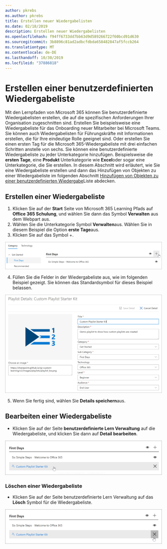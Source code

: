 ```yaml
---
author: pkrebs
ms.author: pkrebs
title: Erstellen neuer Wiedergabelisten
ms.date: 02/18/2019
description: Erstellen neuer Wiedergabelisten
ms.openlocfilehash: f94ff6733dd7bb63d9d589266722f60bcd91d630
ms.sourcegitcommit: 3b8896c81ad2adbcfdbda658482847af5fccb264
ms.translationtype: MT
ms.contentlocale: de-DE
ms.lasthandoff: 10/30/2019
ms.locfileid: "37886818"
---
```

# <a name="create-a-custom-playlist"></a>Erstellen einer benutzerdefinierten Wiedergabeliste

Mit den Lernpfaden von Microsoft 365 können Sie benutzerdefinierte Wiedergabelisten erstellen, die auf die spezifischen Anforderungen Ihrer Organisation zugeschnitten sind. Erstellen Sie beispielsweise eine Wiedergabeliste für das Onboarding neuer Mitarbeiter bei Microsoft Teams. Sie können auch Wiedergabelisten für Führungskräfte mit Informationen erstellen, die für Ihre eindeutige Rolle geeignet sind. Oder erstellen Sie einen ersten Tag für die Microsoft 365-Wiedergabeliste mit drei einfachen Schritten anstelle von sechs. Sie können eine benutzerdefinierte Wiedergabeliste zu jeder Unterkategorie hinzufügen. Beispielsweise die **ersten Tage**, eine **Produkt** Unterkategorie wie **Excel**oder sogar eine Unterkategorie, die Sie erstellen. In diesem Abschnitt wird erläutert, wie Sie eine Wiedergabeliste erstellen und dann das Hinzufügen von Objekten zu einer Wiedergabeliste im folgenden Abschnitt [Hinzufügen von Objekten zu einer benutzerdefinierten Wiedergabe](custom_addassets.md)Liste abdecken.

## <a name="create-a-playlist"></a>Erstellen einer Wiedergabeliste 

1. Klicken Sie auf der **Start** Seite von Microsoft 365 Learning Pfads auf **Office 365 Schulung**, und wählen Sie dann das Symbol **Verwalten** aus dem Webpart aus. 
2. Wählen Sie die Unterkategorie Symbol **Verwalten**aus. Wählen Sie in diesem Beispiel die Option **erste Tage**aus.  
3. Klicken Sie auf das Symbol +.  

![CG-newplaylistbtn. png](media/cg-newplaylistbtn.png)

4.  Füllen Sie die Felder in der Wiedergabeliste aus, wie im folgenden Beispiel gezeigt. Sie können das Standardsymbol für dieses Beispiel belassen. 

![CG-newplaylistdetails. png](media/cg-newplaylistdetails.png)

5.  Wenn Sie fertig sind, wählen Sie **Details speichern**aus. 

## <a name="edit-a-playlist"></a>Bearbeiten einer Wiedergabeliste

- Klicken Sie auf der Seite **benutzerdefinierte Lern Verwaltung** auf die Wiedergabeliste, und klicken Sie dann auf **Detail bearbeiten**.  

![CG-editplaylist. png](media/cg-editplaylist.png)

### <a name="delete-a-playlist"></a>Löschen einer Wiedergabeliste

- Klicken Sie auf der Seite benutzerdefinierte Lern Verwaltung auf das **Lösch** Symbol für die Wiedergabeliste.  

![CG-deleteplaylist. png](media/cg-deleteplaylist.png)